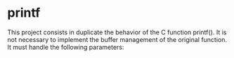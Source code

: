 # printf
This project consists in duplicate the behavior of the C function printf(). It is not necessary to implement the buffer management of the original function. It must handle the following parameters:
